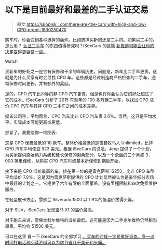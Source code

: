 # 以下是目前最好和最差的二手认证交易

> 原文:[https://jalopnik . com/here-are-the-cars with-high-and-low-CPO-premi-1830280470](https://jalopnik.com/here-are-the-cars-with-the-highest-and-lowest-cpo-premi-1830280470)

购车时，你会受到各种选择的轰炸。比如选择买新的还是二手的。如果买二手的，怎么用？ [认证二手车](https://jalopnik.com/what-is-a-certified-pre-owned-car-1595837186) 的东西值得研究吗？iSeeCars 的这篇 [新报道可能会让你的决定变得更容易一些。](https://www.iseecars.com/cars-with-lowest-cpo-premiums-study) 

Watch

买新车的好处之一是它有保修和干净的车辆历史。问题是，新车比二手车更贵。这就是为什么买家有时会寻找 CPO 车。这些都是经过制造商严格检查的二手车，通常保修时间更长，并有额外的奖励。

是的，CPO 汽车比同等的非 CPO 汽车更贵，但是也许你会认为它的好处超过了它的成本。iSeeCars 分析了 2015 车型年的 100 多万辆二手车，以找出 CPO 溢价:CPO 汽车与其非 CPO 二手车之间的成本差异。

据该公司称，平均而言，CPO 汽车比非 CPO 汽车贵 3.6%。当然，这只是平均水平。实际成本可能更高或更低。

抓紧了，我要给你一堆图表:

这是 CPO 保费最低的 10 款车。整体价格最低的是吉普牧马人 Unlimited，比非 CPO 汽车平均便宜 523 美元。根据 iSeeCars 的说法，Jeep 提供了一个计划，为买家提供原始动力系统和延长保修的剩余部分，以及一个全面的三个月或 3，000 英里保修，从购买 CPO 汽车时或基本新保修到期后开始。

接下来是 CPO 溢价最高的车。排在第一位的是雷克萨斯 IS250，比非 CPO 车型平均溢价 7.9%。这是因为雷克萨斯提供的 CPO 计划显然被认为是豪华细分市场中最好的计划之一。它提供了六年有限的全面覆盖，没有里程限制和四次免费维护服务。

在轻型皮卡方面，雪佛兰 Silverado 1500 以 1.9%的低溢价拔得头筹。

对于 SUV，iSeeCars 发现宝马 X1 的溢价最高。

对于跑车来说，雪佛兰科尔维特的溢价最低。这可能是因为二手克尔维特仍然相当昂贵。平均约 51500 美元。

可以在这里 看一下 iSeeCars 的全部学习 [。买车的时候一定要做好调查。多一点时间打电话和阅读资料可以为你节省几千美元和头痛。](https://www.iseecars.com/cars-with-lowest-cpo-premiums-study)